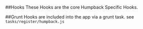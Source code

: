 ##Hooks
These Hooks are the core Humpback Specific Hooks.

##Grunt
Hooks are included into the app via a grunt task. see `tasks/register/humpback.js`